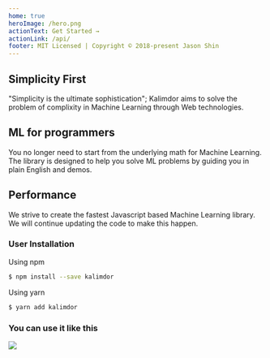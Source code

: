 ```yaml
---
home: true
heroImage: /hero.png
actionText: Get Started →
actionLink: /api/
footer: MIT Licensed | Copyright © 2018-present Jason Shin
---
```


<div class="features">
  <div class="feature">
    <h2>Simplicity First</h2>
    <p>"Simplicity is the ultimate sophistication"; Kalimdor aims to solve the problem of complixity in Machine Learning
    through Web technologies.</p>
  </div>
  <div class="feature">
    <h2>ML for programmers</h2>
    <p>You no longer need to start from the underlying math for Machine Learning. The library is designed to
    help you solve ML problems by guiding you in plain English and demos.</p>
  </div>
  <div class="feature">
    <h2>Performance</h2>
    <p>We strive to create the fastest Javascript based Machine Learning library. We will continue updating the
    code to make this happen.</p>
  </div>
</div>

### User Installation

Using npm

```bash
$ npm install --save kalimdor
```

Using yarn

```bash
$ yarn add kalimdor
```

### You can use it like this

<img src="https://i.imgur.com/I6KUOi8.png">
